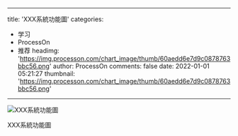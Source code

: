 
---
title: 'XXX系統功能圖'
categories: 
 - 学习
 - ProcessOn
 - 推荐
headimg: 'https://img.processon.com/chart_image/thumb/60aedd6e7d9c0878763bbc56.png'
author: ProcessOn
comments: false
date: 2022-01-01 05:21:27
thumbnail: 'https://img.processon.com/chart_image/thumb/60aedd6e7d9c0878763bbc56.png'
---

<div>   
<img class="thumb" alt="XXX系統功能圖" src="https://img.processon.com/chart_image/thumb/60aedd6e7d9c0878763bbc56.png" referrerpolicy="no-referrer">
<p>XXX系統功能圖</p>  
</div>
            